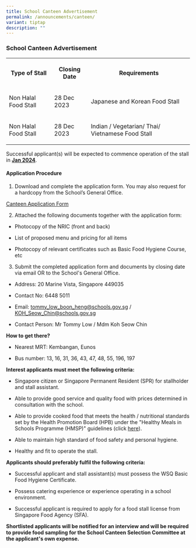 ```yaml
---
title: School Canteen Advertisement
permalink: /announcements/canteen/
variant: tiptap
description: ""
---
```

<h3>School Canteen Advertisement</h3><table><tbody><tr><th rowspan="1" colspan="1"><p>Type of Stall</p></th><th rowspan="1" colspan="1"><p>Closing Date</p></th><th rowspan="1" colspan="1"><p>Requirements</p></th></tr><tr><td rowspan="1" colspan="1"><p>Non Halal Food Stall</p></td><td rowspan="1" colspan="1"><p>28 Dec 2023</p></td><td rowspan="1" colspan="1"><p>Japanese and Korean Food Stall</p></td></tr><tr><td rowspan="1" colspan="1"><p>Non Halal Food Stall</p></td><td rowspan="1" colspan="1"><p>28 Dec 2023</p></td><td rowspan="1" colspan="1"><p>Indian / Vegetarian/ Thai/ Vietnamese Food Stall</p></td></tr></tbody></table><p>Successful applicant(s) will be expected to commence operation of the stall in <strong><u>Jan 2024</u></strong>.</p><h4>Application Procedure</h4><ol data-tight="true" class="tight"><li><p>Download and complete the application form. You may also request for a hardcopy from the School’s General Office.</p></li></ol><p><a href="/files/canteen%20application%20form.pdf" rel="noopener noreferrer nofollow" target="_blank">Canteen Application Form</a></p><ol start="2" data-tight="true" class="tight"><li><p>Attached the following documents together with the application form:</p></li></ol><ul data-tight="true" class="tight"><li><p>Photocopy of the NRIC (front and back)</p></li><li><p>List of proposed menu and pricing for all items</p></li><li><p>Photocopy of relevant certificates such as Basic Food Hygiene Course, etc</p></li></ul><ol start="3" data-tight="true" class="tight"><li><p>Submit the completed application form and documents by closing date via email OR to the School's General Office.</p></li></ol><ul data-tight="true" class="tight"><li><p>Address: 20 Marine Vista, Singapore 449035</p></li><li><p>Contact No: 6448 5011</p></li><li><p>Email: <a href="mailto:tommy_low_boon_heng@schools.gov.sg" rel="noopener noreferrer nofollow" target="_blank">tommy_low_boon_heng@schools.gov.sg</a> / <a href="mailto:KOH_Seow_Chin@schools.gov.sg" rel="noopener noreferrer nofollow" target="_blank">KOH_Seow_Chin@schools.gov.sg</a></p></li><li><p>Contact Person: Mr Tommy Low / Mdm Koh Seow Chin</p></li></ul><p><strong>How to get there?</strong></p><ul data-tight="true" class="tight"><li><p>Nearest MRT: Kembangan, Eunos</p></li><li><p>Bus number: 13, 16, 31, 36, 43, 47, 48, 55, 196, 197</p></li></ul><p><strong>Interest applicants must meet the following criteria:</strong></p><ul data-tight="true" class="tight"><li><p>Singapore citizen or Singapore Permanent Resident (SPR) for stallholder and stall assistant.</p></li><li><p>Able to provide good service and quality food with prices determined in consultation with the school.</p></li><li><p>Able to provide cooked food that meets the health / nutritional standards set by the Health Promotion Board (HPB) under the "Healthy Meals in Schools Programme (HMSP)" guidelines (click <a href="https://www.hpb.gov.sg/schools/school-programmes/healthy-meals-in-schools-programme" rel="noopener noreferrer nofollow" target="_blank">here</a>).</p></li><li><p>Able to maintain high standard of food safety and personal hygiene.</p></li><li><p>Healthy and fit to operate the stall.</p></li></ul><p><strong>Applicants should preferably fulfil the following criteria:</strong></p><ul data-tight="true" class="tight"><li><p>Successful applicant and stall assistant(s) must possess the WSQ Basic Food Hygiene Certificate.</p></li><li><p>Possess catering experience or experience operating in a school environment.</p></li><li><p>Successful applicant is required to apply for a food stall license from Singapore Food Agency (SFA).</p></li></ul><p><strong>Shortlisted applicants will be notified for an interview and will be required to provide food sampling for the School Canteen Selection Committee at the applicant's own expense.</strong></p>